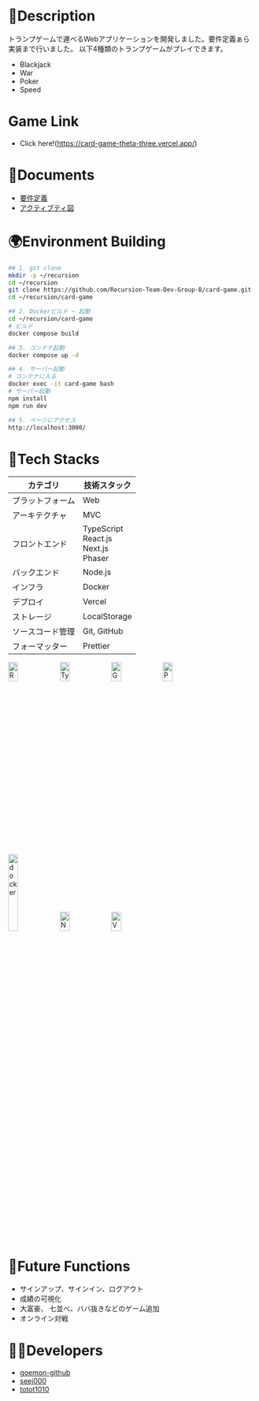 # 📄Description

トランプゲームで遅べるWebアプリケーションを開発しました。要件定義ぁら実装まで行いました。
以下4種類のトランプゲームがプレイできます。
- Blackjack
- War
- Poker
- Speed

# Game Link
- Click here!(https://card-game-theta-three.vercel.app/)

# 📙Documents

- [要件定義](https://github.com/Recursion-Team-Dev-Group-B/card-game/wiki/%E8%A6%81%E4%BB%B6%E5%AE%9A%E7%BE%A9)
- [アクティブティ図](https://github.com/Recursion-Team-Dev-Group-B/card-game/wiki/%E3%82%A2%E3%82%AF%E3%83%86%E3%82%A3%E3%83%93%E3%83%86%E3%82%A3%E5%9B%B3)

# 🌍Environment Building
```bash
## 1. git clone
mkdir -p ~/recursion
cd ~/recursion
git clone https://github.com/Recursion-Team-Dev-Group-B/card-game.git
cd ~/recursion/card-game

## 2. Dockerビルド ~ 起動
cd ~/recursion/card-game
# ビルド
docker compose build

## 3. コンテナ起動
docker compose up -d

## 4. サーバー起動
# コンテナに入る
docker exec -it card-game bash
# サーバー起動
npm install
npm run dev

## 5. ページにアクセス
http://localhost:3000/
```


# 🚀Tech Stacks

|カテゴリ | 技術スタック |
| --- | --- |
| プラットフォーム | Web |
| アーキテクチャ | MVC |
| フロントエンド | TypeScript <br> React.js<br> Next.js<br> Phaser| 
| バックエンド | Node.js |
| インフラ | Docker|
| デプロイ | Vercel|
| ストレージ | LocalStorage|
| ソースコード管理 | Git, GitHub|
| フォーマッター | Prettier|

<div>
<img src="https://cdn.discordapp.com/attachments/1180725363559637065/1200425033223381092/React-icon.svg.png?ex%253D65c621ee%2526is%253D65b3acee%2526hm%253D26c077b33e0a13fd3e7265023f5290c6c8257243b4f2aa6fd0b6e642e9b11e66%2526" height="10%" width="20%" alt="React"/>
<img src="https://cdn.discordapp.com/attachments/1180725363559637065/1200425032585859184/ts-logo-256.png?ex%253D65c621ee%2526is%253D65b3acee%2526hm%253D607424b01ec08bc252d51295e66e436892216bda6dc42af0f50776b58cc0815c%2526" height="10%" width="20%" alt="TypeScript"/>
<img src="https://cdn.discordapp.com/attachments/1180725363559637065/1200425032212553778/Go-Logo_Black.png?ex%253D65c621ee%2526is%253D65b3acee%2526hm%253D0853c97677d8ef8f5bfd21f0c9c2cc1f21354533f775294cb3c196d4bc15c457%2526" height="10%" width="20%" alt="Go"/>
<img src="https://cdn.discordapp.com/attachments/1180725363559637065/1200430113385357423/Phaser_Logo_Web_Quality.png?ex%253D65c626a9%2526is%253D65b3b1a9%2526hm%253D8dffae76b352ae186edfe56dbf6f0a0d7d8768a9cb04a639f0a0fb80f0f0c40c%2526" height="10%" width="20%" alt="Phaser"/>
<img src="https://cdn.discordapp.com/attachments/1180725363559637065/1200425031835058226/01-primary-blue-docker-logo.png?ex%253D65c621ee%2526is%253D65b3acee%2526hm%253Ded32910ae3970db9f3ddaaca8fa95cec020380dfccc716d759c651f5e2cde168%2526" 　height="10%" width="20%" alt="docker"/>
<img src="https://cdn.discordapp.com/attachments/1180725363559637065/1200425031415648286/nextjs-logotype-light-background.png?ex%253D65c621ee%2526is%253D65b3acee%2526hm%253D6f2ec4641c9b3ce8907c30a836094c0fe554228dba515f1206563d690b663a11%2526)" height="10%" width="20%" alt="Next.js"/>
<img src="https://cdn.discordapp.com/attachments/1180725363559637065/1200425030799065178/vercel-logotype-dark.png?ex%253D65c621ee%2526is%253D65b3acee%2526hm%253De254ab491b6b23748d4d36753c1e394411de00767efd2de7090891d71557d5c0%2526" height="10%" width="20%" alt="Vercel"/>
</div>


# 🤖Future Functions
- サインアップ、サインイン、ログアウト
- 成績の可視化
- 大富豪、 七並べ、ババ抜きなどのゲーム追加
- オンライン対戦

# 👦👩Developers
- [goemon-github](https://github.com/goemon-github)
- [seej000](https://github.com/seej000)
- [totot1010](https://github.com/totot1010)



